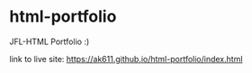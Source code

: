 # html-portfolio
JFL-HTML Portfolio :)

link to live site: https://ak611.github.io/html-portfolio/index.html